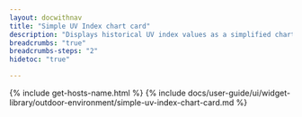 ```yaml
---
layout: docwithnav
title: "Simple UV Index chart card"
description: "Displays historical UV index values as a simplified chart. Optionally may display the corresponding latest UV index value."
breadcrumbs: "true"
breadcrumbs-steps: "2"
hidetoc: "true"

---
```

{% include get-hosts-name.html %}
{% include docs/user-guide/ui/widget-library/outdoor-environment/simple-uv-index-chart-card.md %}
